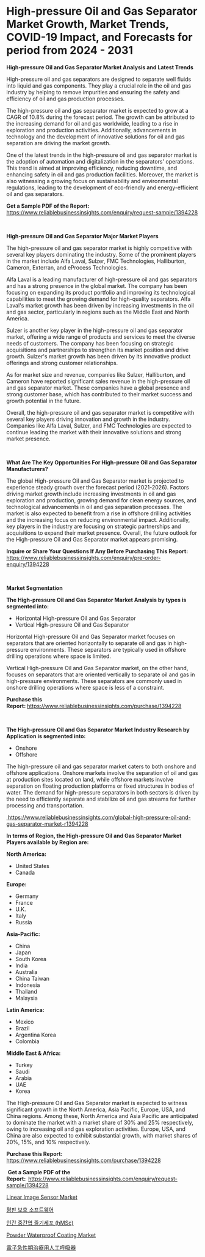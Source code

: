 <p><h1>High-pressure Oil and Gas Separator Market Growth, Market Trends, COVID-19 Impact, and Forecasts for period from 2024 - 2031</h1></p><p><strong>High-pressure Oil and Gas Separator Market Analysis and Latest Trends</strong></p>
<p><p>High-pressure oil and gas separators are designed to separate well fluids into liquid and gas components. They play a crucial role in the oil and gas industry by helping to remove impurities and ensuring the safety and efficiency of oil and gas production processes.</p><p>The high-pressure oil and gas separator market is expected to grow at a CAGR of 10.8% during the forecast period. The growth can be attributed to the increasing demand for oil and gas worldwide, leading to a rise in exploration and production activities. Additionally, advancements in technology and the development of innovative solutions for oil and gas separation are driving the market growth.</p><p>One of the latest trends in the high-pressure oil and gas separator market is the adoption of automation and digitalization in the separators' operations. This trend is aimed at improving efficiency, reducing downtime, and enhancing safety in oil and gas production facilities. Moreover, the market is also witnessing a growing focus on sustainability and environmental regulations, leading to the development of eco-friendly and energy-efficient oil and gas separators.</p></p>
<p><strong>Get a Sample PDF of the Report:&nbsp;</strong> <a href="https://www.reliablebusinessinsights.com/enquiry/request-sample/1394228">https://www.reliablebusinessinsights.com/enquiry/request-sample/1394228</a></p>
<p>&nbsp;</p>
<p><strong>High-pressure Oil and Gas Separator Major Market Players</strong></p>
<p><p>The high-pressure oil and gas separator market is highly competitive with several key players dominating the industry. Some of the prominent players in the market include Alfa Laval, Sulzer, FMC Technologies, Halliburton, Cameron, Exterran, and eProcess Technologies.</p><p>Alfa Laval is a leading manufacturer of high-pressure oil and gas separators and has a strong presence in the global market. The company has been focusing on expanding its product portfolio and improving its technological capabilities to meet the growing demand for high-quality separators. Alfa Laval's market growth has been driven by increasing investments in the oil and gas sector, particularly in regions such as the Middle East and North America.</p><p>Sulzer is another key player in the high-pressure oil and gas separator market, offering a wide range of products and services to meet the diverse needs of customers. The company has been focusing on strategic acquisitions and partnerships to strengthen its market position and drive growth. Sulzer's market growth has been driven by its innovative product offerings and strong customer relationships.</p><p>As for market size and revenue, companies like Sulzer, Halliburton, and Cameron have reported significant sales revenue in the high-pressure oil and gas separator market. These companies have a global presence and strong customer base, which has contributed to their market success and growth potential in the future.</p><p>Overall, the high-pressure oil and gas separator market is competitive with several key players driving innovation and growth in the industry. Companies like Alfa Laval, Sulzer, and FMC Technologies are expected to continue leading the market with their innovative solutions and strong market presence.</p></p>
<p>&nbsp;</p>
<p><strong>What Are The Key Opportunities For High-pressure Oil and Gas Separator Manufacturers?</strong></p>
<p><p>The global High-pressure Oil and Gas Separator market is projected to experience steady growth over the forecast period (2021-2026). Factors driving market growth include increasing investments in oil and gas exploration and production, growing demand for clean energy sources, and technological advancements in oil and gas separation processes. The market is also expected to benefit from a rise in offshore drilling activities and the increasing focus on reducing environmental impact. Additionally, key players in the industry are focusing on strategic partnerships and acquisitions to expand their market presence. Overall, the future outlook for the High-pressure Oil and Gas Separator market appears promising.</p></p>
<p><strong>Inquire or Share Your Questions If Any Before Purchasing This Report:</strong> <a href="https://www.reliablebusinessinsights.com/enquiry/pre-order-enquiry/1394228">https://www.reliablebusinessinsights.com/enquiry/pre-order-enquiry/1394228</a></p>
<p>&nbsp;</p>
<p><strong>Market Segmentation</strong></p>
<p><strong>The High-pressure Oil and Gas Separator Market Analysis by types is segmented into:</strong></p>
<p><ul><li>Horizontal High-pressure Oil and Gas Separator</li><li>Vertical High-pressure Oil and Gas Separator</li></ul></p>
<p><p>Horizontal High-pressure Oil and Gas Separator market focuses on separators that are oriented horizontally to separate oil and gas in high-pressure environments. These separators are typically used in offshore drilling operations where space is limited. </p><p>Vertical High-pressure Oil and Gas Separator market, on the other hand, focuses on separators that are oriented vertically to separate oil and gas in high-pressure environments. These separators are commonly used in onshore drilling operations where space is less of a constraint.</p></p>
<p><strong>Purchase this Report:&nbsp;</strong><a href="https://www.reliablebusinessinsights.com/purchase/1394228">https://www.reliablebusinessinsights.com/purchase/1394228</a></p>
<p>&nbsp;</p>
<p><strong>The High-pressure Oil and Gas Separator Market Industry Research by Application is segmented into:</strong></p>
<p><ul><li>Onshore</li><li>Offshore</li></ul></p>
<p><p>The high-pressure oil and gas separator market caters to both onshore and offshore applications. Onshore markets involve the separation of oil and gas at production sites located on land, while offshore markets involve separation on floating production platforms or fixed structures in bodies of water. The demand for high-pressure separators in both sectors is driven by the need to efficiently separate and stabilize oil and gas streams for further processing and transportation.</p></p>
<p><a href="https://www.reliablebusinessinsights.com/global-high-pressure-oil-and-gas-separator-market-r1394228">&nbsp;https://www.reliablebusinessinsights.com/global-high-pressure-oil-and-gas-separator-market-r1394228</a></p>
<p><strong>In terms of Region, the High-pressure Oil and Gas Separator Market Players available by Region are:</strong></p>
<p>
    <p> <strong> North America: </strong>
        <ul>
            <li>United States</li>
            <li>Canada</li>
        </ul>
        </p> 
    <p> <strong> Europe: </strong>
        <ul>
            <li>Germany</li>
            <li>France</li>
            <li>U.K.</li>
            <li>Italy</li>
            <li>Russia</li>
        </ul>
        </p> 
    <p> <strong> Asia-Pacific: </strong>
        <ul>
            <li>China</li>
            <li>Japan</li>
            <li>South Korea</li>
            <li>India</li>
            <li>Australia</li>
            <li>China Taiwan</li>
            <li>Indonesia</li>
            <li>Thailand</li>
            <li>Malaysia</li>
        </ul>
        </p> 
    <p> <strong> Latin America: </strong>
        <ul>
            <li>Mexico</li>
            <li>Brazil</li>
            <li>Argentina Korea</li>
            <li>Colombia</li>
        </ul>
        </p> 
    <p> <strong> Middle East & Africa: </strong>
        <ul>
            <li>Turkey</li>
            <li>Saudi</li>
            <li>Arabia</li>
            <li>UAE</li>
            <li>Korea</li>
        </ul>
    </p>
    </p>
<p><p>The High-pressure Oil and Gas Separator market is expected to witness significant growth in the North America, Asia Pacific, Europe, USA, and China regions. Among these, North America and Asia Pacific are anticipated to dominate the market with a market share of 30% and 25% respectively, owing to increasing oil and gas exploration activities. Europe, USA, and China are also expected to exhibit substantial growth, with market shares of 20%, 15%, and 10% respectively.</p></p>
<p><strong>Purchase this Report: </strong><a href="https://www.reliablebusinessinsights.com/purchase/1394228">https://www.reliablebusinessinsights.com/purchase/1394228</a></p>
<p>&nbsp;<strong>Get a Sample PDF of the Report:&nbsp;&nbsp;</strong><a href="https://www.reliablebusinessinsights.com/enquiry/request-sample/1394228">https://www.reliablebusinessinsights.com/enquiry/request-sample/1394228</a></p>
<p><strong></strong></p>
<p><p><a href="https://issuu.com/reportprime-2/docs/linear-image-sensor-market-size-2030.pptx">Linear Image Sensor Market</a></p><p><a href="https://github.com/fatmarawatan39/Market-Research-Report-List-1/blob/main/930697082312.md">평판 보호 소프트웨어</a></p><p><a href="https://github.com/ConstantinVon/Market-Research-Report-List-1/blob/main/231704482311.md">인간 중간엽 줄기세포 (hMSc)</a></p><p><a href="https://github.com/dx0328/Market-Research-Report-List-2/blob/main/powder-waterproof-coating-market.md">Powder Waterproof Coating Market</a></p><p><a href="https://github.com/RudySimonis2023/Market-Research-Report-List-1/blob/main/962750289694.md">電子急性期治療用人工呼吸器</a></p></p>